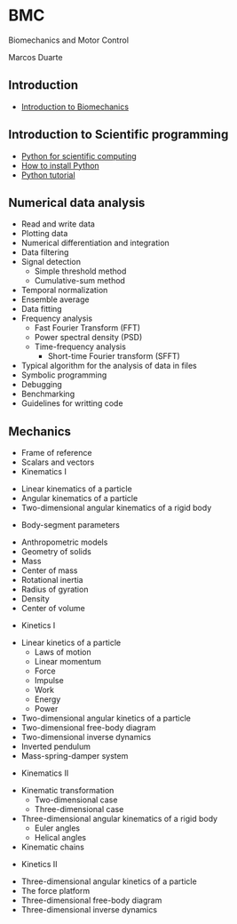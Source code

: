 BMC
===

Biomechanics and Motor Control

Marcos Duarte

Introduction
------------
- [Introduction to Biomechanics](http://nbviewer.ipython.org/urls/raw.github.com/duartexyz/BMC/master/Introduction%20to%20Biomechanics.ipynb)

Introduction to Scientific programming
--------------------------------------
- [Python for scientific computing](http://nbviewer.ipython.org/urls/raw.github.com/duartexyz/BMC/master/Python%20for%20scientific%20computing.ipynb)
- [How to install Python](http://nbviewer.ipython.org/urls/raw.github.com/duartexyz/BMC/master/How%20to%20install%20Python.ipynb)
- [Python tutorial](http://nbviewer.ipython.org/urls/raw.github.com/duartexyz/BMC/master/Python%20tutorial.ipynb)

Numerical data analysis
-----------------------
- Read and write data
- Plotting data
- Numerical differentiation and integration
- Data filtering
- Signal detection
  - Simple threshold method
  - Cumulative-sum method
- Temporal normalization
- Ensemble average
- Data fitting
- Frequency analysis
  - Fast Fourier Transform (FFT)
  - Power spectral density (PSD)
  - Time-frequency analysis
    + Short-time Fourier transform (SFFT)
- Typical algorithm for the analysis of data in files
- Symbolic programming
- Debugging
- Benchmarking
- Guidelines for writting code

Mechanics
---------
- Frame of reference
- Scalars and vectors
- Kinematics I
 + Linear kinematics of a particle
 + Angular kinematics of a particle
 + Two-dimensional angular kinematics of a rigid body
- Body-segment parameters
 + Anthropometric models
 + Geometry of solids
 + Mass
 + Center of mass
 + Rotational inertia
 + Radius of gyration
 + Density
 + Center of volume
- Kinetics I
 + Linear kinetics of a particle
    - Laws of motion
    - Linear momentum
    - Force
    - Impulse
    - Work
    - Energy
    - Power
 + Two-dimensional angular kinetics of a particle
 + Two-dimensional free-body diagram
 + Two-dimensional inverse dynamics
 + Inverted pendulum
 + Mass-spring-damper system
- Kinematics II
 + Kinematic transformation
    - Two-dimensional case
    - Three-dimensional case
 + Three-dimensional angular kinematics of a rigid body
    - Euler angles
    - Helical angles
 + Kinematic chains
- Kinetics II
 + Three-dimensional angular kinetics of a particle
 + The force platform
 + Three-dimensional free-body diagram
 + Three-dimensional inverse dynamics
